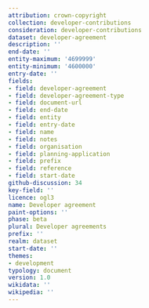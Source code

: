 ```yaml
---
attribution: crown-copyright
collection: developer-contributions
consideration: developer-contributions
dataset: developer-agreement
description: ''
end-date: ''
entity-maximum: '4699999'
entity-minimum: '4600000'
entry-date: ''
fields:
- field: developer-agreement
- field: developer-agreement-type
- field: document-url
- field: end-date
- field: entity
- field: entry-date
- field: name
- field: notes
- field: organisation
- field: planning-application
- field: prefix
- field: reference
- field: start-date
github-discussion: 34
key-field: ''
licence: ogl3
name: Developer agreement
paint-options: ''
phase: beta
plural: Developer agreements
prefix: ''
realm: dataset
start-date: ''
themes:
- development
typology: document
version: 1.0
wikidata: ''
wikipedia: ''
---
```


